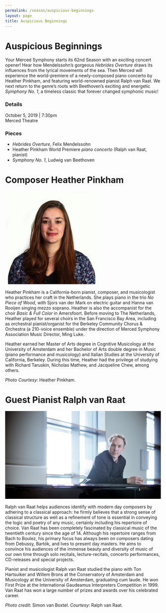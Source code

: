 ```yaml
---
permalink: /season/auspicious-beginnings
layout: page
title: Auspicious Beginnings
---
```


# Auspicious Beginnings

Your Merced Symphony starts its 62nd Season with an exciting concert opener! Hear how Mendelssohn’s gorgeous *Hebrides Overture* draws its influences from the lyrical movements of the sea. Then Merced will experience the world-premiere of a newly-composed piano concerto by Heather Pinkham, and featuring world-renowned pianist Ralph van Raat. We next return to the genre’s roots with Beethoven’s exciting and energetic *Symphony No. 1*, a timeless classic that forever changed symphonic music!

### Details
October 5, 2019 | 7:30pm<br />
Merced Theatre

### Pieces
-	*Hebrides Overture*, Felix Mendelssohn
-	Heather Pinkham World Premiere *piano concerto* (Ralph van Raat, pianist)
-	*Symphony No. 1*, Ludwig van Beethoven

# Composer Heather Pinkham

![Photograph of Heather Pinkham](/assets/images/heather-pinkham.jpg)

Heather Pinkham is a California-born pianist, composer, and musicologist who practices her craft in the Netherlands.  She plays piano in the trio *No Piece of Wood*, with Sjors van der Mark on electric guitar and Hanna van Rooijen singing mezzo soprano.  Heather is also the accompanist for the choir *Basic & Full Color* in Amersfoort.  Before moving to The Netherlands, Heather played for several choirs in the San Francisco Bay Area, including as orchestral pianist/organist for the Berkeley Community Chorus & Orchestra (a 210-voice ensemble) under the direction of Merced Symphony Association Music Director, Ming Luke.

Heather earned her Master of Arts degree in Cognitive Musicology at the University of Amsterdam and her Bachelor of Arts double degree in Music (piano performance and musicology) and Italian Studies at the University of California, Berkeley.  During this time, Heather had the privilege of studying with Richard Taruskin, Nicholas Mathew, and Jacqueline Chew, among others.

*Photo Courtesy*:  Heather Pinkham.

# Guest Pianist Ralph van Raat

![Photograph of Ralph van Raat](/assets/images/ralph-van-raat.jpg)

Ralph van Raat helps audiences identify with modern day composers by adhering to a classical approach: he firmly believes that a strong sense of classical structure as well as a refinement of tone is essential in conveying the logic and poetry of any music, certainly including his repertoire of choice.  Van Raat has been completely fascinated by classical music of the twentieth century since the age of 14.  Although his repertoire ranges from Bach to Boulez, his primary focus has always been on composers dating from Debussy, Bartók, and Ives to present day masters.  He aims to convince his audiences of the immense beauty and diversity of music of our own time through solo recitals, lecture-recitals, concerto performances, CD-releases and special projects.

Pianist and musicologist Ralph van Raat studied the piano with Ton Hartsuiker and Willem Brons at the Conservatory of Amsterdam and Musicology at the University of Amsterdam, graduating cum laude.  He won First Prize at the International Gaudeamus Interpreters Competition in 1999. Van Raat has won a large number of prizes and awards over his celebrated career.

*Photo credit*:  Simon van Boxtel. *Courtesy*:  Ralph van Raat.
